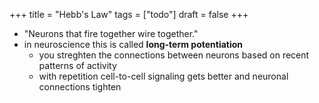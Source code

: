 +++
title = "Hebb's Law"
tags = ["todo"]
draft = false
+++

-   "Neurons that fire together wire together."
-   in neuroscience this is called **long-term potentiation**
    -   you streghten the connections between neurons based on recent patterns of activity
    -   with repetition cell-to-cell signaling gets better and neuronal connections tighten

